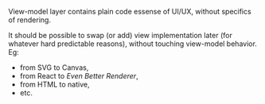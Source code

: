 View-model layer contains plain code essense of UI/UX, without specifics of rendering.  

It should be possible to swap (or add) view implementation later 
(for whatever hard predictable reasons), 
without touching view-model behavior.
Eg:  
- from SVG to Canvas, 
- from React to *Even Better Renderer*, 
- from HTML to native, 
- etc.
